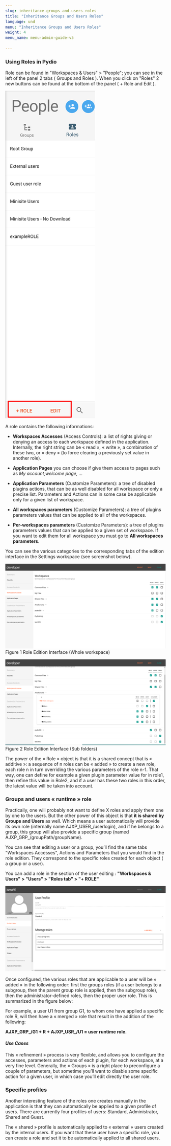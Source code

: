 ```yaml
---
slug: inheritance-groups-and-users-roles
title: "Inheritance Groups and Users Roles"
language: und
menu: "Inheritance Groups and Users Roles"
weight: 4
menu_name: menu-admin-guide-v5

---
```


### Using Roles in Pydio

Role can be found in "Workspaces & Users" > "People"; you can see in the left of the panel 2 tabs ( Groups and Roles ). When you click on "Roles" 2 new buttons can be found at the bottom of the panel ( + Role and Edit ).

![](../images/4_setup_workspaces_and_users/users_managements_group_user_create_role_update.png)

A role contains the following informations:

+ **Workspaces Accesses** (Access Controls): a list of rights giving or denying an access to each workspace defined in the application. Internally, the right string can be « read », « write », a combination of these two, or « deny » (to force clearing a previously set value in another role).

+ **Application Pages** you can choose if give them access to pages such as *My account,welcome page, ...*

+ **Application Parameters** (Customize Parameters): a tree of  disabled plugins actions, that can be as well disabled for all workspace or only a precise list. Parameters and Actions can in some case be applicable only for a given list of workspace.

+ **All workspaces parameters** (Customize Parameters): a tree of plugins parameters values that can be applied to all of the workspaces.

+ **Per-workspaces parameters** (Customize Parameters): a tree of plugins parameters values that can be applied to a given set of workspace. If you want to edit them for all workspace you must go to **All workspaces parameters**.


You can see the various categories to the corresponding tabs of the edition interface in the Settings workspace (see screenshot below).

![](../images/4_setup_workspaces_and_users/users_managements_group_user_role_ws.png)
Figure 1 Role Edition Interface (Whole workspace)

![](../images/4_setup_workspaces_and_users/users_managements_group_user_role_sub_ws.png)
Figure 2 Role Edition Interface (Sub folders)

The power of the « Role » object is that it is a shared concept that is « additive »: a sequence of n roles can be « added » to create a new role, each role n in turn overriding the various parameters of the role n-1.  That way, one can define for example a given plugin parameter value for in role1, then refine this value in Role2, and if a user has these two roles in this order, the latest value will be taken into account.

### Groups and users « runtime » role
Practically, one will probably not want to define X roles and apply them one by one to the users.  But the other power of this object is that **it is shared by Groups and Users** as well. Which means a user automatically will provide its own role (internally name AJXP_USER_/userlogin), and if he belongs to a group, this group will also provide a specific group (named AJXP_GRP_/groupPath/groupName).

You can see that editing a user or a group, you’ll find the same tabs "Workspaces Accesses", Actions and Parameters that you would find in the role edition. They correspond to the specific roles created for each object ( a group or a user).

You can add a role in the section of the user editing : **"Workspaces & Users" > "Users" > "Roles tab" > "+ ROLE"**

![](../images/4_setup_workspaces_and_users/users_managements_user_edit_roles.png)

Once configured, the various roles that are applicable to a user will be « added » in the following order: first the groups roles (if a user belongs to a subgroup, then the parent group role is applied, then the subgroup role), then the administrator-defined roles, then the proper user role. This is summarized in the figure below:

For example, a user U1 from group G1, to whom one have applied a specific role R, will then have a « merged » role that result in the addition of the following:

**AJXP_GRP_/G1 + R + AJXP_USR_/U1 =  user runtime role.**

#### _Use Cases_

This « refinement » process is very flexible, and allows you to configure the accesses, parameters and actions of each plugin, for each workspace, at a very fine level. Generally, the « Groups » is a right place to preconfigure a couple of parameters, but sometime you’ll want to disable some specific action for a given user, in which case you’ll edit directly the user role.

### Specific profiles
Another interesting feature of the roles one creates manually in the application is that they can automatically be applied to a given profile of users. There are currently four profiles of users: Standard, Administrator, Shared and Guest.

The « shared » profile is automatically applied to « external » users created by the internal users. If you want that these user have a specific role, you can create a role and set it to be  automatically applied to all shared users.
